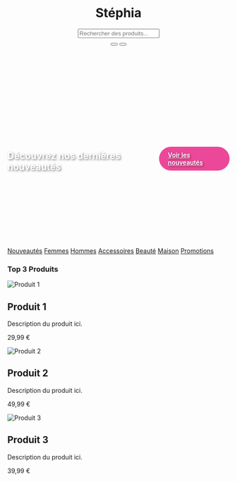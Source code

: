 <!DOCTYPE html>
<html lang="fr">
<head>
  <meta charset="UTF-8" />
  <meta name="viewport" content="width=device-width, initial-scale=1.0" />
  <title>Stéphia</title>
  <link href="https://cdn.jsdelivr.net/npm/tailwindcss@2.2.19/dist/tailwind.min.css" rel="stylesheet">
  <script defer src="https://unpkg.com/alpinejs@3.10.2/dist/cdn.min.js"></script>
  <style>
    /* Ajout de quelques styles personnalisés pour un look plus élégant */
    .hero-banner {
      background-image: url('https://via.placeholder.com/1600x600?text=Découvrez+les+Nouveautés+de+Stéphia');
      background-size: cover;
      background-position: center;
      height: 400px;
      display: flex;
      justify-content: center;
      align-items: center;
      color: white;
      text-shadow: 2px 2px 4px rgba(0,0,0,0.5);
    }
    .btn-primary {
      background-color: #ec4899;
      color: white;
      padding: 10px 20px;
      border-radius: 30px;
      font-weight: 600;
      transition: background-color 0.3s ease;
    }
    .btn-primary:hover {
      background-color: #db2777;
    }
  </style>
</head>
<body class="bg-gray-100 text-pink-600">

  <!-- Barre de navigation -->
  <header class="bg-white shadow-md sticky top-0 z-50">
    <div class="max-w-screen-xl mx-auto flex items-center justify-between p-4">
      <div class="flex items-center">
        <h1 class="text-2xl font-bold text-pink-600">Stéphia</h1>
      </div>
      <div class="w-1/2">
        <input type="text" placeholder="Rechercher des produits..." class="w-full border rounded-full px-4 py-2 focus:outline-none" />
      </div>
      <div class="flex space-x-4 items-center">
        <button @click="showLogin = true" class="text-pink-600 hover:text-pink-800">
          <svg class="w-6 h-6" fill="none" stroke="currentColor" viewBox="0 0 24 24" xmlns="http://www.w3.org/2000/svg"><path stroke-linecap="round" stroke-linejoin="round" stroke-width="2" d="M5.121 17.804A7 7 0 1112 19a6.978 6.978 0 01-6.879-5.196z"></path></svg>
        </button>
        <button @click="showCart = true" class="text-pink-600 hover:text-pink-800">
          <svg class="w-6 h-6" fill="none" stroke="currentColor" viewBox="0 0 24 24" xmlns="http://www.w3.org/2000/svg"><path stroke-linecap="round" stroke-linejoin="round" stroke-width="2" d="M3 3h2l.4 2M7 13h10l4-8H5.4M7 13L5.4 5M7 13l-2 9m5-9v9m4-9v9m4-9l2 9"></path></svg>
        </button>
      </div>
    </div>
  </header>

  <!-- Bannières Promotionnelles -->
  <div class="hero-banner text-center">
    <h2 class="text-4xl font-bold">Découvrez nos dernières nouveautés</h2>
    <a href="#" class="btn-primary mt-4">Voir les nouveautés</a>
  </div>

  <!-- Onglets catégories -->
  <nav class="bg-white shadow-md">
    <div class="max-w-screen-xl mx-auto px-4 py-4">
      <div class="flex space-x-6 text-lg font-medium">
        <a href="#" class="hover:text-pink-800">Nouveautés</a>
        <a href="#" class="hover:text-pink-800">Femmes</a>
        <a href="#" class="hover:text-pink-800">Hommes</a>
        <a href="#" class="hover:text-pink-800">Accessoires</a>
        <a href="#" class="hover:text-pink-800">Beauté</a>
        <a href="#" class="hover:text-pink-800">Maison</a>
        <a href="#" class="hover:text-pink-800">Promotions</a>
      </div>
    </div>
  </nav>

  <!-- Section Top 3 Produits -->
  <section class="py-8 bg-gray-50">
    <div class="max-w-screen-xl mx-auto text-center">
      <h3 class="text-3xl font-semibold text-pink-600 mb-6">Top 3 Produits</h3>
      <div class="flex justify-center space-x-8">
        <div class="w-1/4 bg-white p-4 rounded-lg shadow-lg">
          <img src="https://via.placeholder.com/300x300" alt="Produit 1" class="w-full h-48 object-cover rounded-lg mb-4" />
          <h2 class="text-xl font-bold mb-2">Produit 1</h2>
          <p class="text-gray-700 mb-2">Description du produit ici.</p>
          <p class="font-semibold text-pink-600">29,99 €</p>
        </div>
        <div class="w-1/4 bg-white p-4 rounded-lg shadow-lg">
          <img src="https://via.placeholder.com/300x300" alt="Produit 2" class="w-full h-48 object-cover rounded-lg mb-4" />
          <h2 class="text-xl font-bold mb-2">Produit 2</h2>
          <p class="text-gray-700 mb-2">Description du produit ici.</p>
          <p class="font-semibold text-pink-600">49,99 €</p>
        </div>
        <div class="w-1/4 bg-white p-4 rounded-lg shadow-lg">
          <img src="https://via.placeholder.com/300x300" alt="Produit 3" class="w-full h-48 object-cover rounded-lg mb-4" />
          <h2 class="text-xl font-bold mb-2">Produit 3</h2>
          <p class="text-gray-700 mb-2">Description du produit ici.</p>
          <p class="font-semibold text-pink-600">39,99 €</p>
        </div>
      </div>
    </div>
  </section>

  <!-- Page Panier -->
  <div x-data="{ showCart: false, cartItems: [
    { name: 'Produit 1', price: 29.99, image: 'https://via.placeholder.com/100x100', quantity: 1 },
    { name: 'Produit 2', price: 49.99, image: 'https://via.placeholder.com/100x100', quantity: 2 }
  ] }">
    <template x-if="showCart">
      <div class="fixed inset-0 bg-black bg-opacity-40 z-50 flex items-start justify-center pt-12">
        <div class="bg-white w-full max-w-4xl rounded-xl shadow-lg overflow-hidden">
          <div class="flex flex-col md:flex-row">
            <!-- Liste des produits -->
            <div class="w-full md:w-2/3 p-6 space-y-4 overflow-y-auto max-h-[80vh]">
              <template x-for="item in cartItems" :key="item.name">
                <div class="flex space-x-4 border-b pb-4">
                  <img :src="item.image" alt="item.name" class="w-24 h-24 object-cover rounded" />
                  <div class="flex-1">
                    <h3 class="text-lg font-semibold text-gray-900" x-text="item.name"></h3>
                    <p class="text-sm text-gray-600">Quantité : <span x-text="item.quantity"></span></p>
                  </div>
                  <p class="text-right font-semibold" x-text="(item.price * item.quantity).toFixed(2) + ' €'"></p>
                </div>
              </template>
            </div>

            <!-- Récapitulatif -->
            <div class="w-full md:w-1/3 bg-pink-50 p-6 space-y-4">
              <h2 class="text-xl font-bold mb-2">Résumé</h2>
              <div class="flex justify-between">
                <span>Sous-total</span>
                <span x-text="subtotal().toFixed(2) + ' €'"></span>
              </div>
              <div class="flex justify-between">
                <span>TVA (20%)</span>
                <span x-text="(subtotal() * 0.2).toFixed(2) + ' €'"></span>
              </div>
              <div class="flex justify-between">
                <span>Livraison</span>
                <span>5.00 €</span>
              </div>
              <div class="flex justify-between font
